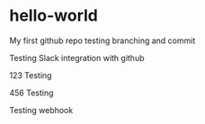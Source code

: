 # hello-world
My first github repo
testing branching and commit

Testing Slack integration with github

123 Testing

456 Testing

Testing webhook
